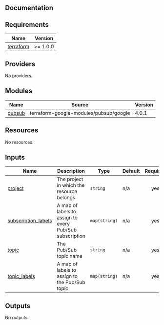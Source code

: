 ## Documentation

<!-- BEGINNING OF PRE-COMMIT-TERRAFORM DOCS HOOK -->
## Requirements

| Name | Version |
|------|---------|
| <a name="requirement_terraform"></a> [terraform](#requirement\_terraform) | >= 1.0.0 |

## Providers

No providers.

## Modules

| Name | Source | Version |
|------|--------|---------|
| <a name="module_pubsub"></a> [pubsub](#module\_pubsub) | terraform-google-modules/pubsub/google | 4.0.1 |

## Resources

No resources.

## Inputs

| Name | Description | Type | Default | Required |
|------|-------------|------|---------|:--------:|
| <a name="input_project"></a> [project](#input\_project) | The project in which the resource belongs | `string` | n/a | yes |
| <a name="input_subscription_labels"></a> [subscription\_labels](#input\_subscription\_labels) | A map of labels to assign to every Pub/Sub subscription | `map(string)` | n/a | yes |
| <a name="input_topic"></a> [topic](#input\_topic) | The Pub/Sub topic name | `string` | n/a | yes |
| <a name="input_topic_labels"></a> [topic\_labels](#input\_topic\_labels) | A map of labels to assign to the Pub/Sub topic | `map(string)` | n/a | yes |

## Outputs

No outputs.
<!-- END OF PRE-COMMIT-TERRAFORM DOCS HOOK -->
